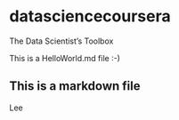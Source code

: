 datasciencecoursera
===================

The Data Scientist’s Toolbox

This is a HelloWorld.md file :-)

## This is a markdown file

Lee
